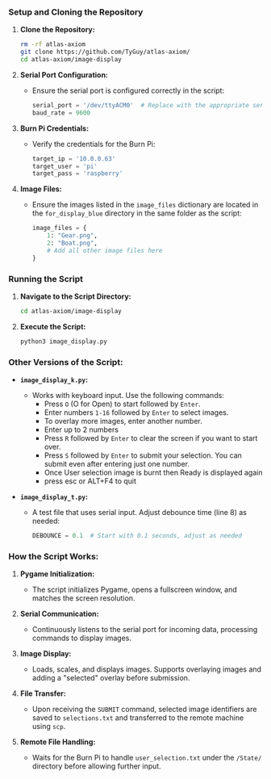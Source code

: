 
### Setup and Cloning the Repository
1. **Clone the Repository:**
   ```bash
   rm -rf atlas-axiom
   git clone https://github.com/TyGuy/atlas-axiom/
   cd atlas-axiom/image-display
   ```

2. **Serial Port Configuration:**
   - Ensure the serial port is configured correctly in the script:
     ```python
     serial_port = '/dev/ttyACM0'  # Replace with the appropriate serial port
     baud_rate = 9600
     ```

3. **Burn Pi Credentials:**
   - Verify the credentials for the Burn Pi:
     ```python
     target_ip = '10.0.0.63'
     target_user = 'pi'
     target_pass = 'raspberry'
     ```

4. **Image Files:**
   - Ensure the images listed in the `image_files` dictionary are located in the `for_display_blue` directory in the same folder as the script:
     ```python
     image_files = {
         1: "Gear.png",
         2: "Boat.png",
         # Add all other image files here
     }
     ```

### Running the Script
1. **Navigate to the Script Directory:**
   ```bash
   cd atlas-axiom/image-display
   ```

2. **Execute the Script:**
   ```bash
   python3 image_display.py
   ```

### Other Versions of the Script:
- **`image_display_k.py`:** 
  - Works with keyboard input. Use the following commands:
    - Press `O` (O for Open) to start followed by `Enter`.
    - Enter numbers `1-16` followed by `Enter` to select images.
    - To overlay more images, enter another number.
    - Enter up to 2 numbers
    - Press `R` followed by `Enter` to clear the screen if you want to start over.
    - Press `S` followed by `Enter` to submit your selection. You can submit even after entering just one number.
    - Once User selection image is burnt then Ready is displayed again
    - press esc or ALT+F4 to quit

- **`image_display_t.py`:** 
  - A test file that uses serial input. Adjust debounce time (line 8) as needed:
    ```python
    DEBOUNCE = 0.1  # Start with 0.1 seconds, adjust as needed
    ```

### How the Script Works:
1. **Pygame Initialization:**
   - The script initializes Pygame, opens a fullscreen window, and matches the screen resolution.

2. **Serial Communication:**
   - Continuously listens to the serial port for incoming data, processing commands to display images.

3. **Image Display:**
   - Loads, scales, and displays images. Supports overlaying images and adding a "selected" overlay before submission.

4. **File Transfer:**
   - Upon receiving the `SUBMIT` command, selected image identifiers are saved to `selections.txt` and transferred to the remote machine using `scp`.

5. **Remote File Handling:**
   - Waits for the Burn Pi to handle `user_selection.txt` under the `/State/` directory before allowing further input.
